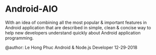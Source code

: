 # Android-AIO
With an idea of combining all the most popular & important features in Android application that are described in simple, clean & concise way to help new developers understand quickly about Android application programming.

@author: Le Hong Phuc 
Android & Node.js Developer
12-29-2018
